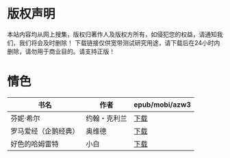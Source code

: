 # 版权声明

本站内容均从网上搜集，版权归著作人及版权方所有，如侵犯您的权益，请通知我们，我们将会及时删除！ 下载链接仅供宽带测试研究用途，请下载后在24小时内删除，请勿用于商业目的。请支持正版！

# 情色

| 书名 | 作者 | epub/mobi/azw3 |
| --- | --- | --- |
| 芬妮·希尔 | 约翰・克利兰 | [下载](https://url89.ctfile.com/f/31084289-1357024696-f27937?p=8866) |
| 罗马爱经（企鹅经典） | 奥维德 | [下载](https://url89.ctfile.com/f/31084289-1357013023-103db9?p=8866) |
| 好色的哈姆雷特 | 小白 | [下载](https://url89.ctfile.com/f/31084289-1357008223-e0d43a?p=8866) |
